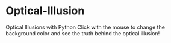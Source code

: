# Optical-Illusion
Optical Illusions with Python
Click with the mouse to change the background color and see the truth behind the optical illusion!
